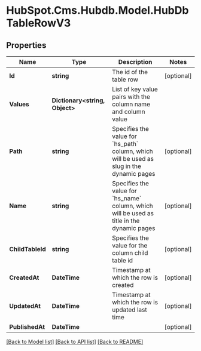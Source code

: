 # HubSpot.Cms.Hubdb.Model.HubDbTableRowV3

## Properties

Name | Type | Description | Notes
------------ | ------------- | ------------- | -------------
**Id** | **string** | The id of the table row | [optional] 
**Values** | **Dictionary&lt;string, Object&gt;** | List of key value pairs with the column name and column value | 
**Path** | **string** | Specifies the value for &#x60;hs_path&#x60; column, which will be used as slug in the dynamic pages | [optional] 
**Name** | **string** | Specifies the value for &#x60;hs_name&#x60; column, which will be used as title in the dynamic pages | [optional] 
**ChildTableId** | **string** | Specifies the value for the column child table id | [optional] 
**CreatedAt** | **DateTime** | Timestamp at which the row is created | [optional] 
**UpdatedAt** | **DateTime** | Timestamp at which the row is updated last time | [optional] 
**PublishedAt** | **DateTime** |  | [optional] 

[[Back to Model list]](../README.md#documentation-for-models) [[Back to API list]](../README.md#documentation-for-api-endpoints) [[Back to README]](../README.md)

